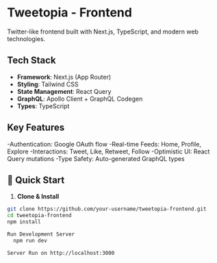 # Tweetopia - Frontend

Twitter-like frontend built with Next.js, TypeScript, and modern web technologies.

## Tech Stack
- **Framework**: Next.js (App Router)
- **Styling**: Tailwind CSS
- **State Management**: React Query
- **GraphQL**: Apollo Client + GraphQL Codegen
- **Types**: TypeScript

## Key Features
  -Authentication: Google OAuth flow
  -Real-time Feeds: Home, Profile, Explore
  -Interactions: Tweet, Like, Retweet, Follow
  -Optimistic UI: React Query mutations
  -Type Safety: Auto-generated GraphQL types

## 🚀 Quick Start

1. **Clone & Install**
```bash
git clone https://github.com/your-username/tweetopia-frontend.git
cd tweetopia-frontend
npm install

Run Development Server
  npm run dev

Server Run on http://localhost:3000

